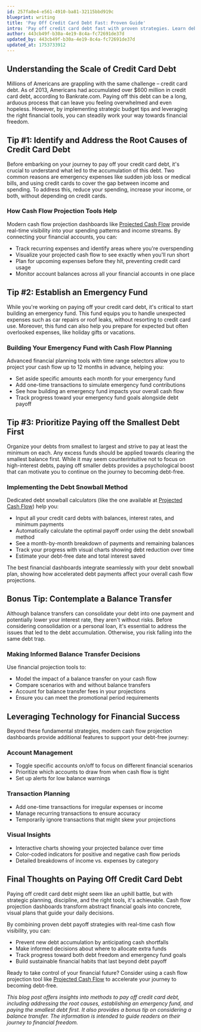 ```yaml
---
id: 257fa8e4-e561-4910-ba81-32115bbd919c
blueprint: writing
title: 'Pay Off Credit Card Debt Fast: Proven Guide'
intro: 'Pay off credit card debt fast with proven strategies. Learn debt snowball method, emergency fund building, and smart cash flow management techniques.'
author: 443cb49f-b30a-4e19-8c4a-fc72691de37d
updated_by: 443cb49f-b30a-4e19-8c4a-fc72691de37d
updated_at: 1753733912
---
```

## Understanding the Scale of Credit Card Debt

Millions of Americans are grappling with the same challenge – credit card debt. As of 2013, Americans had accumulated over $600 million in credit card debt, according to Bankrate.com. Paying off this debt can be a long, arduous process that can leave you feeling overwhelmed and even hopeless. However, by implementing strategic budget tips and leveraging the right financial tools, you can steadily work your way towards financial freedom.

## Tip #1: Identify and Address the Root Causes of Credit Card Debt

Before embarking on your journey to pay off your credit card debt, it's crucial to understand what led to the accumulation of this debt. Two common reasons are emergency expenses like sudden job loss or medical bills, and using credit cards to cover the gap between income and spending. To address this, reduce your spending, increase your income, or both, without depending on credit cards.

### How Cash Flow Projection Tools Help

Modern cash flow projection dashboards like [Projected Cash Flow](https://projectedcashflow.app) provide real-time visibility into your spending patterns and income streams. By connecting your financial accounts, you can:

- Track recurring expenses and identify areas where you're overspending
- Visualize your projected cash flow to see exactly when you'll run short
- Plan for upcoming expenses before they hit, preventing credit card usage
- Monitor account balances across all your financial accounts in one place

## Tip #2: Establish an Emergency Fund

While you're working on paying off your credit card debt, it's critical to start building an emergency fund. This fund equips you to handle unexpected expenses such as car repairs or roof leaks, without resorting to credit card use. Moreover, this fund can also help you prepare for expected but often overlooked expenses, like holiday gifts or vacations.

### Building Your Emergency Fund with Cash Flow Planning

Advanced financial planning tools with time range selectors allow you to project your cash flow up to 12 months in advance, helping you:

- Set aside specific amounts each month for your emergency fund
- Add one-time transactions to simulate emergency fund contributions
- See how building an emergency fund impacts your overall cash flow
- Track progress toward your emergency fund goals alongside debt payoff

## Tip #3: Prioritize Paying off the Smallest Debt First

Organize your debts from smallest to largest and strive to pay at least the minimum on each. Any excess funds should be applied towards clearing the smallest balance first. While it may seem counterintuitive not to focus on high-interest debts, paying off smaller debts provides a psychological boost that can motivate you to continue on the journey to becoming debt-free.

### Implementing the Debt Snowball Method

Dedicated debt snowball calculators (like the one available at [Projected Cash Flow](https://projectedcashflow.app/debt/snowball)) help you:

- Input all your credit card debts with balances, interest rates, and minimum payments
- Automatically calculate the optimal payoff order using the debt snowball method
- See a month-by-month breakdown of payments and remaining balances
- Track your progress with visual charts showing debt reduction over time
- Estimate your debt-free date and total interest saved

The best financial dashboards integrate seamlessly with your debt snowball plan, showing how accelerated debt payments affect your overall cash flow projections.

## Bonus Tip: Contemplate a Balance Transfer

Although balance transfers can consolidate your debt into one payment and potentially lower your interest rate, they aren't without risks. Before considering consolidation or a personal loan, it's essential to address the issues that led to the debt accumulation. Otherwise, you risk falling into the same debt trap.

### Making Informed Balance Transfer Decisions

Use financial projection tools to:

- Model the impact of a balance transfer on your cash flow
- Compare scenarios with and without balance transfers
- Account for balance transfer fees in your projections
- Ensure you can meet the promotional period requirements

## Leveraging Technology for Financial Success

Beyond these fundamental strategies, modern cash flow projection dashboards provide additional features to support your debt-free journey:

### Account Management
- Toggle specific accounts on/off to focus on different financial scenarios
- Prioritize which accounts to draw from when cash flow is tight
- Set up alerts for low balance warnings

### Transaction Planning
- Add one-time transactions for irregular expenses or income
- Manage recurring transactions to ensure accuracy
- Temporarily ignore transactions that might skew your projections

### Visual Insights
- Interactive charts showing your projected balance over time
- Color-coded indicators for positive and negative cash flow periods
- Detailed breakdowns of income vs. expenses by category

## Final Thoughts on Paying Off Credit Card Debt

Paying off credit card debt might seem like an uphill battle, but with strategic planning, discipline, and the right tools, it's achievable. Cash flow projection dashboards transform abstract financial goals into concrete, visual plans that guide your daily decisions.

By combining proven debt payoff strategies with real-time cash flow visibility, you can:
- Prevent new debt accumulation by anticipating cash shortfalls
- Make informed decisions about where to allocate extra funds
- Track progress toward both debt freedom and emergency fund goals
- Build sustainable financial habits that last beyond debt payoff

Ready to take control of your financial future? Consider using a cash flow projection tool like [Projected Cash Flow](https://projectedcashflow.app) to accelerate your journey to becoming debt-free.

*This blog post offers insights into methods to pay off credit card debt, including addressing the root causes, establishing an emergency fund, and paying the smallest debt first. It also provides a bonus tip on considering a balance transfer. The information is intended to guide readers on their journey to financial freedom.*
